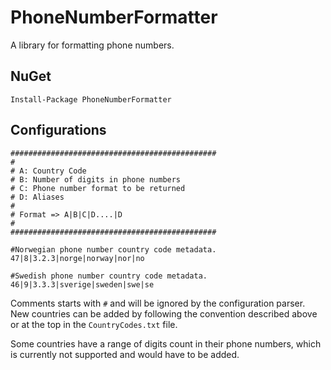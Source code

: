 **PhoneNumberFormatter**
====================

A library for formatting phone numbers.

NuGet
-----

    Install-Package PhoneNumberFormatter
    
Configurations
--------------

    ##############################################
    #
    # A: Country Code
    # B: Number of digits in phone numbers
    # C: Phone number format to be returned
    # D: Aliases
    #
    # Format => A|B|C|D....|D
    #
    ##############################################
    
    #Norwegian phone number country code metadata.
    47|8|3.2.3|norge|norway|nor|no
    
    #Swedish phone number country code metadata.
    46|9|3.3.3|sverige|sweden|swe|se
    
Comments starts with `#` and will be ignored by the configuration parser.
New countries can be added by following the convention described above or at the top in the `CountryCodes.txt` file.

Some countries have a range of digits count in their phone numbers, which is currently not supported and would have to be added.
